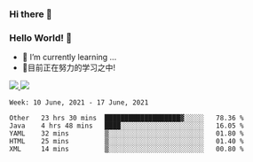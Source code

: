 ### Hi there 👋
### Hello World! 🙌

- 🌱 I’m currently learning ...
- 📖目前正在努力的学习之中!

<a href="https://github.com/anuraghazra/github-readme-stats">
  <img src="https://github-readme-stats.vercel.app/api?username=keyboardWithDream&show_icons=true&repo=github-readme-stats" />
</a>
<a href="https://github.com/anuraghazra/convoychat">
  <img src="https://github-readme-stats.vercel.app/api/top-langs/?username=keyboardWithDream&layout=compact&repo=convoychat" />
</a>



<!--START_SECTION:waka-->
```text
Week: 10 June, 2021 - 17 June, 2021

Other   23 hrs 30 mins  ███████████████████▓░░░░░   78.36 % 
Java    4 hrs 48 mins   ████░░░░░░░░░░░░░░░░░░░░░   16.05 % 
YAML    32 mins         ▒░░░░░░░░░░░░░░░░░░░░░░░░   01.80 % 
HTML    25 mins         ▒░░░░░░░░░░░░░░░░░░░░░░░░   01.40 % 
XML     14 mins         ▒░░░░░░░░░░░░░░░░░░░░░░░░   00.80 % 
```
<!--END_SECTION:waka-->

